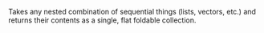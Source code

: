   Takes any nested combination of sequential things (lists, vectors,
  etc.) and returns their contents as a single, flat foldable
  collection.
